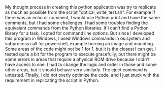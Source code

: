 My thought process in creating this python application was try to replicate as much as possible from the script
"optical_write_test.sh". For example if there was an echo or comment, I would use Python print and have the same 
comments, but I had some challenges. 
I had some troubles finding the equivalent commands from the Python libraries. If I can't find a Python library for a 
task, I opted for command line options. But since I developed this program in Windows, I used Windows commands in 
os.system and subprocess.call for powershell, example burning an image and mounting. Some areas of the code might not be
1 for 1, but it is the closest I can get. 
I tested quite a bit for the program to execute gracefully, but there might be some errors in areas that require a 
physical ROM drive because I didn't have access to one. I had to change the logic and order in those and some other 
areas, but it should behave very similarly. The eject command is untested. 
Finally, I did not overly optimize the code, and I just stuck with the requirement in replicating the script in Python.
